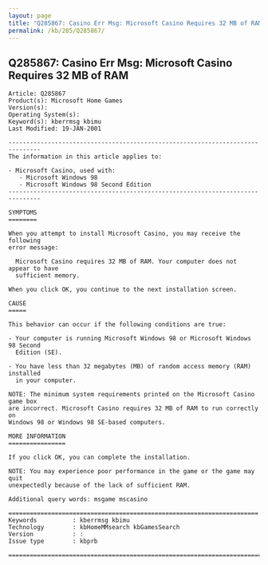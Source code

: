```yaml
---
layout: page
title: "Q285867: Casino Err Msg: Microsoft Casino Requires 32 MB of RAM"
permalink: /kb/285/Q285867/
---
```


## Q285867: Casino Err Msg: Microsoft Casino Requires 32 MB of RAM

	Article: Q285867
	Product(s): Microsoft Home Games
	Version(s): 
	Operating System(s): 
	Keyword(s): kberrmsg kbimu
	Last Modified: 19-JAN-2001
	
	-------------------------------------------------------------------------------
	The information in this article applies to:
	
	- Microsoft Casino, used with:
	   - Microsoft Windows 98 
	   - Microsoft Windows 98 Second Edition 
	-------------------------------------------------------------------------------
	
	SYMPTOMS
	========
	
	When you attempt to install Microsoft Casino, you may receive the following
	error message:
	
	  Microsoft Casino requires 32 MB of RAM. Your computer does not appear to have
	  sufficient memory.
	
	When you click OK, you continue to the next installation screen.
	
	CAUSE
	=====
	
	This behavior can occur if the following conditions are true:
	
	- Your computer is running Microsoft Windows 98 or Microsoft Windows 98 Second
	  Edition (SE).
	
	- You have less than 32 megabytes (MB) of random access memory (RAM) installed
	  in your computer.
	
	NOTE: The minimum system requirements printed on the Microsoft Casino game box
	are incorrect. Microsoft Casino requires 32 MB of RAM to run correctly on
	Windows 98 or Windows 98 SE-based computers.
	
	MORE INFORMATION
	================
	
	If you click OK, you can complete the installation.
	
	NOTE: You may experience poor performance in the game or the game may quit
	unexpectedly because of the lack of sufficient RAM.
	
	Additional query words: msgame mscasino
	
	======================================================================
	Keywords          : kberrmsg kbimu 
	Technology        : kbHomeMMsearch kbGamesSearch
	Version           : :
	Issue type        : kbprb
	
	=============================================================================
	
